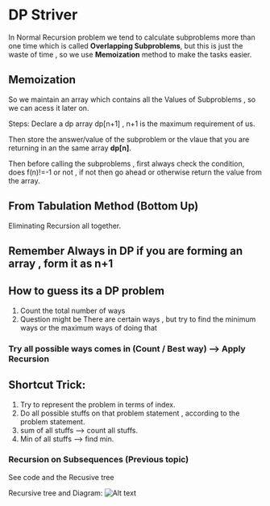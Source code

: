 # DP Striver
In Normal Recursion problem we tend to calculate subproblems more than one time which is called **Overlapping Subproblems**, but this is just the waste of time , so we use **Memoization** method to make the tasks easier.

## Memoization
So we maintain an array which contains all the Values of Subproblems , so we can acess it later on.

Steps:
Declare a dp array dp[n+1] , n+1 is the maximum requirement of us.

Then store the answer/value of the subproblem or the vlaue that you are returning in an the same array **dp[n]**.

Then before calling the subproblems , first always check the condition, does f(n)!=-1 or not , if not then go ahead or otherwise return the value from the array.


## From Tabulation Method (Bottom Up)
Eliminating Recursion all together.

## Remember Always in DP if you are forming an array , form it as n+1


## How to guess its a DP problem
1. Count the total number of ways
2. Question might be There are certain ways , but try to find the minimum ways or the maximum ways of doing that

### Try all possible ways comes in (Count / Best way) --> Apply Recursion

## Shortcut Trick:
1. Try to represent the problem in terms of index. 
2. Do all possible stuffs on that problem statement , according to the problem statement.
3. sum of all stuffs --> count all stuffs.
4. Min of all stuffs --> find min.


### Recursion on Subsequences (Previous topic)
See code and the Recusive tree

Recursive tree and Diagram:
![Alt text](dsa-striver/dp/sub_rec.jpeg)


